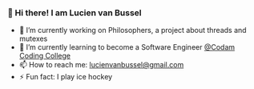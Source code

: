 ### 👋 Hi there! I am Lucien van Bussel

- 🔭 I’m currently working on Philosophers, a project about threads and mutexes
- 🌱 I’m currently learning to become a Software Engineer [@Codam Coding College](/)
- 📫 How to reach me: lucienvanbussel@gmail.com
- ⚡  Fun fact: I play ice hockey
